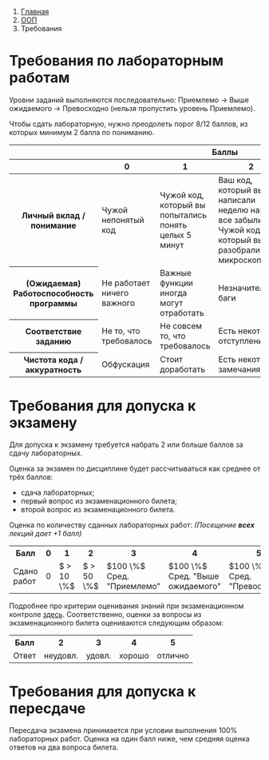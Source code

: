 <ol class="breadcrumb">
  <li class="breadcrumb-item"><a href="{{ site.baseurl }}">Главная</a></li>
  <li class="breadcrumb-item"><a href="{{ site.baseurl }}/OOP/index.html">ООП</a></li>
  <li class="breadcrumb-item active">Требования</li>
</ol>

<nav>
  <ul></ul>
</nav>

# Требования по лабораторным работам

Уровни заданий выполняются последовательно: Приемлемо → Выше ожидаемого → Превосходно (нельзя пропустить уровень Приемлемо).

Чтобы сдать лабораторную, нужно преодолеть порог 8/12 баллов, из которых минимум 2 балла по пониманию.

<div class="table-responsive">
<table class="table table-hover border-primary  table-bordered ">
  <thead>
    <tr class="table-dark">
      <th scope="col"> </th>
      <th scope="col" colspan="4">Баллы</th>
    </tr>
    <tr class="table-dark">
      <th scope="col"> </th>
      <th scope="col">0</th>
      <th scope="col">1</th>
      <th scope="col">2</th>
      <th scope="col">3</th>
    </tr>
  </thead>
  <tbody>
    <tr>
      <th scope="row">Личный вклад / понимание</th>
      <td>Чужой непонятый код</td>
      <td>Чужой код, который вы попытались понять целых 5 минут</td>
      <td>Ваш код, который вы написали неделю назад и все забыли / Чужой код, который вы разобрали под микроскопом</td>
      <td>Ваш код, который вы написали сегодня / вчера</td>
    </tr>
    <tr>
      <th scope="row">(Ожидаемая) Работоспособность программы</th>
      <td>Не работает ничего важного</td>
      <td>Важные функции иногда могут отработать</td>
      <td>Незначительные баги</td>
      <td>Вообще всё работает</td>
    </tr>
    <tr>
      <th scope="row">Соответствие заданию</th>
      <td>Не то, что требовалось</td>
      <td>Не совсем то, что требовалось</td>
      <td>Есть некоторые отступления</td>
      <td>Полностью соответствует</td>
    </tr>
    <tr>
      <th scope="row">Чистота кода / аккуратность</th>
      <td>Обфускация</td>
      <td>Стоит доработать</td>
      <td>Есть некоторые замечания</td>
      <td>Чисто</td>
    </tr>
   </tbody>
</table>
</div>

# Требования для допуска к экзамену

Для допуска к экзамену требуется набрать 2 или больше баллов за сдачу лабораторных.

Оценка за экзамен по дисциплине будет рассчитываться как среднее от трёх баллов:

* сдача лабораторных;
* первый вопрос из экзаменационного билета;
* второй вопрос из экзаменационного билета.

Оценка по количеству сданных лабораторных работ: *(Посещение **всех** лекций дает +1 балл)*

<div class="table-responsive">
  <table class="table table-bordered">
    <tbody>
      <tr>
        <th>Балл</th>
        <th>0</th>
        <th>1</th>
        <th>2</th>
        <th>3</th>
        <th>4</th>
        <th>5</th>
      </tr>
      <tr>
        <td>Сдано работ</td>
        <td>0</td>
        <td>$ > 10 \%$</td>
        <td>$ > 50 \%$</td>
        <td>$100 \%$ Сред. "Приемлемо"</td>
        <td>$100 \%$ Сред. "Выше ожидаемого"</td>
        <td>$100 \%$ Сред. "Превосходно"</td>
      </tr>
    </tbody>
  </table>
</div>

Подробнее про критерии оценивания знаний при экзаменационном контроле [здесь](https://www.surgu.ru/publish/document/tekKontrolDocLink/STO-2.12.5-17.pdf). Соответственно, оценки за вопросы из экзаменационного билета оцениваются следующим образом:

<div class="table-responsive">
  <table class="table table-bordered">
    <tbody>
      <tr>
        <th>Балл</th>
        <th>2</th>
        <th>3</th>
        <th>4</th>
        <th>5</th>
      </tr>
      <tr>
        <td>Ответ</td>
        <td>неудовл.</td>
        <td>удовл.</td>
        <td>хорошо</td>
        <td>отлично</td>
      </tr>
    </tbody>
  </table>
</div>

# Требования для допуска к пересдаче

Пересдача экзамена принимается при условии выполнения 100% лабораторных работ. Оценка на один балл ниже, чем средняя оценка ответов на два вопроса билета.


<!-- <div class="row">
  <div class="col-lg-12">
   <ul class="list-unstyled">
     <li class="float-end">
       <button type="button" class="btn btn-outline-primary" onclick="window.location.href='#вопросы-к-экзамену';">Вверх</button>
     </li>
     <li  class="float-end">
       <button type="button" class="btn btn-primary" onclick="window.location.href='{{ site.baseurl }}/OOP/labs/lab10.html';">ЛР №10 →</button>
     </li>
     <li>
       <button type="button" class="btn btn-primary" onclick="window.location.href='{{ site.baseurl }}/OOP/labs/lab8.html';">← ЛР №8</button>
     </li>
   </ul>
  </div>
</div> -->